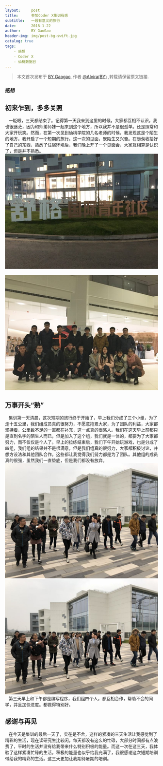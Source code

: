```yaml
---
layout:     post
title:      参加Coder X集训有感
subtitle:   一段有意义的旅行
date:       2018-1-22
author:     BY GaoGao
header-img: img/post-bg-swift.jpg
catalog: true
tags:
    - 感想
    - Coder X
    - 仙桃数据谷
---
```



> 本文首次发布于 [BY Gaogao](http://gyw0228.github.io), 作者 [@Alvira(BY)](http://github.com/gyw0228) ,转载请保留原文链接.

### 感想
## 初来乍到，多多关照
    一眨眼，三天都结束了。记得第一天我来到这里的时候，大家都互相不认识，我也很迷茫，因为和师弟师妹一起来到这个地方，所以我并不是很孤单。还是照常和大家开玩笑。然而，在第一次见到仙桃学院的几名老师的时候，我发现这是个陌生的地方，我开启了一个短期的旅行。这一次的见面，既陌生又兴奋。在匆匆收拾好了自己的东西，熟悉了住宿环境后，我们晚上开了一个见面会，大家互相算是认识了，但是并不熟悉。
    ![](https://github.com/gyw0228/gyw0228.github.io/blob/master/img/%E7%AC%AC%E4%B8%80.jpg)
    ![](https://github.com/gyw0228/gyw0228.github.io/blob/master/img/%E7%AC%AC%E4%BA%8C.jpg)
## 万事开头“熟”
    集训第一天清晨，这次短期的旅行终于开始了，早上我们分成了三个小组，为了走十五公里，我们组成员真的很努力，不愿意拖累大家，为了团队的利益，大家都坚持着，公里数不足的一直都在补充，这一点真的很感人。我们在这天早上前都只是直到名字的陌生人而已，但是加入了这个组，我们就是一体的，都要为了大家都努力，而不仅仅是个人了。早上的拉练结束后，我们下午开始玩游戏，也是分成了四组，我们组的结果并不是很满意，但是我们组真的很努力，大家都积极讨论，并想方设法和其他团队合作。这些都让我觉得我们努力都是为了团队。其他组的成员真的很强，虽然我们一直垫底，但是我们都没有放弃。
    ![](https://github.com/gyw0228/gyw0228.github.io/blob/master/img/%E7%AC%AC%E4%B8%89.jpg)
    ![](https://github.com/gyw0228/gyw0228.github.io/blob/master/img/%E7%AC%AC%E4%B8%89.jpg)
    第三天早上和下午都是编写程序，我们组四个人，都互相合作，帮助不会的同学，并且加快进度。都做得特别好。
## 感谢与再见
    在今天是集训的最后一天了，实在是不舍，这样的紧凑的三天生活让我感觉到了精彩的生活，现在读研究生比较闲，每天都没有这么的忙碌，大部分时间都有点浪费了，平时的生活并没有给我带来什么特别积极的能量。而这一次在这三天，我体验了这样紧凑忙碌的生活，积极的能量也似乎给我充满了，我很感谢这次短期培训带给我的精彩的生活。这三天更加让我期待暑期的培训。
